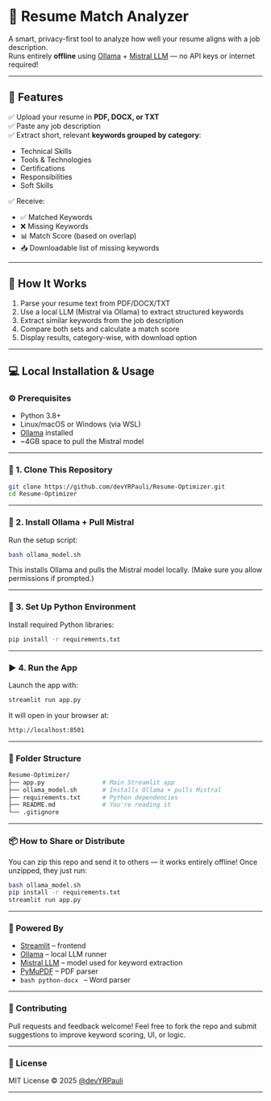 # 📄 Resume Match Analyzer

A smart, privacy-first tool to analyze how well your resume aligns with a job description.  
Runs entirely **offline** using [Ollama](https://ollama.com) + [Mistral LLM](https://ollama.com/library/mistral) — no API keys or internet required!

---

## 🚀 Features

✅ Upload your resume in **PDF, DOCX, or TXT**  
✅ Paste any job description  
✅ Extract short, relevant **keywords grouped by category**:
- Technical Skills
- Tools & Technologies
- Certifications
- Responsibilities
- Soft Skills

✅ Receive:
- ✅ Matched Keywords
- ❌ Missing Keywords
- 📊 Match Score (based on overlap)
- 📥 Downloadable list of missing keywords

---

## 🧠 How It Works

1. Parse your resume text from PDF/DOCX/TXT
2. Use a local LLM (Mistral via Ollama) to extract structured keywords
3. Extract similar keywords from the job description
4. Compare both sets and calculate a match score
5. Display results, category-wise, with download option

---

## 💻 Local Installation & Usage

### ⚙️ Prerequisites

- Python 3.8+
- Linux/macOS or Windows (via WSL)
- [Ollama](https://ollama.com) installed
- ~4GB space to pull the Mistral model

---

### 🔧 1. Clone This Repository

```bash
git clone https://github.com/devYRPauli/Resume-Optimizer.git
cd Resume-Optimizer
```

---

### 🧠 2. Install Ollama + Pull Mistral
Run the setup script:
```bash
bash ollama_model.sh
```
This installs Ollama and pulls the Mistral model locally.
(Make sure you allow permissions if prompted.)

---

### 🐍 3. Set Up Python Environment
Install required Python libraries:
```bash
pip install -r requirements.txt
```

---

### ▶️ 4. Run the App
Launch the app with:
```bash
streamlit run app.py
```
It will open in your browser at:
```bash
http://localhost:8501
```

---

### 📂 Folder Structure
```bash
Resume-Optimizer/
├── app.py                # Main Streamlit app
├── ollama_model.sh       # Installs Ollama + pulls Mistral
├── requirements.txt      # Python dependencies
├── README.md             # You're reading it
└── .gitignore
```

---

### 📦 How to Share or Distribute
You can zip this repo and send it to others — it works entirely offline!
Once unzipped, they just run:
```bash
bash ollama_model.sh
pip install -r requirements.txt
streamlit run app.py
```

---

### 🧩 Powered By

- [Streamlit](https://streamlit.io/) – frontend
- [Ollama](https://ollama.com/) – local LLM runner
- [Mistral LLM](https://docs.mistral.ai/) – model used for keyword extraction
- [PyMuPDF](https://pymupdf.readthedocs.io/en/latest/) – PDF parser
- ```bash python-docx ``` – Word parser

---

### 💬 Contributing
Pull requests and feedback welcome!
Feel free to fork the repo and submit suggestions to improve keyword scoring, UI, or logic.

---

### 📜 License
MIT License
© 2025 [@devYRPauli](https://github.com/devYRPauli)

---
